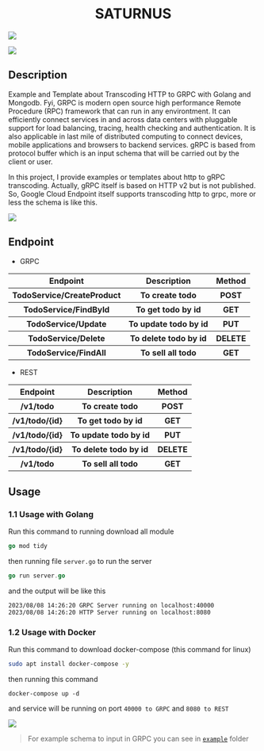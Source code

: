 <h1 align="center">SATURNUS</h1>
<img src="https://i.pinimg.com/originals/02/01/1e/02011ec8554277b8c70bf22fb192123c.gif" />

<img src="https://user-images.githubusercontent.com/73097560/115834477-dbab4500-a447-11eb-908a-139a6edaec5c.gif"></p>


## Description
Example and Template about Transcoding HTTP to GRPC with Golang and Mongodb. Fyi, GRPC is modern open source high performance Remote Procedure (RPC) framework that can run in any environtment. It can efficiently connect services in and across data centers with pluggable support for load balancing, tracing, health checking and authentication. It is also applicable in last mile of distributed computing to connect devices, mobile applications and browsers to backend services. gRPC is based from protocol buffer which is an input schema that will be carried out by the client or user.

In this project, I provide examples or templates about http to gRPC transcoding. Actually, gRPC itself is based on HTTP v2 but is not published. So, Google Cloud Endpoint itself supports transcoding http to grpc, more or less the schema is like this.

<div>
    <img src="https://poornimanayar.co.uk/media/4wjjytij/image.png" />
</div>

## Endpoint
- GRPC
<table>
    <tr>
        <th>Endpoint</th>
        <th>Description</th>
        <th>Method</th>
    </tr>
    <tr>
        <th>TodoService/CreateProduct</th>
        <th>To create todo</th>
        <th>POST</th>
    </tr>
    <tr>
        <th>TodoService/FindById</th>
        <th>To get todo by id</th>
        <th>GET</th>
    </tr>
    <tr>
        <th>TodoService/Update</th>
        <th>To update todo by id</th>
        <th>PUT</th>
    </tr>
    <tr>
        <th>TodoService/Delete</th>
        <th>To delete todo by id</th>
        <th>DELETE</th>
    </tr>
    <tr>
        <th>TodoService/FindAll</th>
        <th>To sell all todo</th>
        <th>GET</th>
    </tr>
</table>

- REST
<table>
    <tr>
        <th>Endpoint</th>
        <th>Description</th>
        <th>Method</th>
    </tr>
    <tr>
        <th>/v1/todo</th>
        <th>To create todo</th>
        <th>POST</th>
    </tr>
    <tr>
        <th>/v1/todo/{id}</th>
        <th>To get todo by id</th>
        <th>GET</th>
    </tr>
    <tr>
        <th>/v1/todo/{id}</th>
        <th>To update todo by id</th>
        <th>PUT</th>
    </tr>
    <tr>
        <th>/v1/todo/{id}</th>
        <th>To delete todo by id</th>
        <th>DELETE</th>
    </tr>
    <tr>
        <th>/v1/todo</th>
        <th>To sell all todo</th>
        <th>GET</th>
    </tr>
</table>

## Usage
### 1.1 Usage with Golang
Run this command to running download all module
```go
go mod tidy
```
then running file `server.go` to run the server
```go
go run server.go
```
and the output will be like this
```
2023/08/08 14:26:20 GRPC Server running on localhost:40000
2023/08/08 14:26:20 HTTP Server running on localhost:8080
```

### 1.2 Usage with Docker
Run this command to download docker-compose (this command for linux)
```bash
sudo apt install docker-compose -y
```
then running this command
```
docker-compose up -d
```
and service will be running on port `40000 to GRPC` and `8080 to REST`

<img src="https://user-images.githubusercontent.com/73097560/115834477-dbab4500-a447-11eb-908a-139a6edaec5c.gif"></p>

> For example schema to input in GRPC you can see in [`example`](https://github.com/rulanugrh/saturnus/tree/master/example) folder
